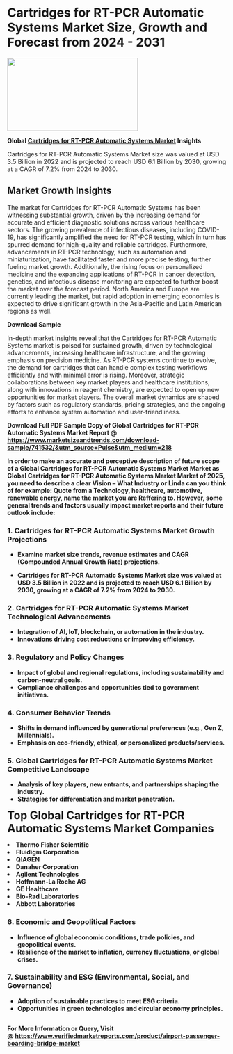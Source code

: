 <H1>Cartridges for RT-PCR Automatic Systems Market Size, Growth and Forecast from 2024 - 2031</H1><img class="aligncenter size-medium wp-image-584254" src="https://thirdeyenews.in/wp-content/uploads/2024/09/Global-Market-Research-300x168.jpeg" alt="" width="300" height="168" /><p><strong>Global&nbsp;<a href="https://www.marketsizeandtrends.com/download-sample/741532/&amp;utm_source=Pulse&amp;utm_medium=218">Cartridges for RT-PCR Automatic Systems Market</a> Insights</strong></p><p>Cartridges for RT-PCR Automatic Systems Market size was valued at USD 3.5 Billion in 2022 and is projected to reach USD 6.1 Billion by 2030, growing at a CAGR of 7.2% from 2024 to 2030.</p><p><h2>Market Growth Insights</h2> <p>The market for Cartridges for RT-PCR Automatic Systems has been witnessing substantial growth, driven by the increasing demand for accurate and efficient diagnostic solutions across various healthcare sectors. The growing prevalence of infectious diseases, including COVID-19, has significantly amplified the need for RT-PCR testing, which in turn has spurred demand for high-quality and reliable cartridges. Furthermore, advancements in RT-PCR technology, such as automation and miniaturization, have facilitated faster and more precise testing, further fueling market growth. Additionally, the rising focus on personalized medicine and the expanding applications of RT-PCR in cancer detection, genetics, and infectious disease monitoring are expected to further boost the market over the forecast period. North America and Europe are currently leading the market, but rapid adoption in emerging economies is expected to drive significant growth in the Asia-Pacific and Latin American regions as well.</p> <p><strong>Download Sample</strong></p> <p>In-depth market insights reveal that the Cartridges for RT-PCR Automatic Systems market is poised for sustained growth, driven by technological advancements, increasing healthcare infrastructure, and the growing emphasis on precision medicine. As RT-PCR systems continue to evolve, the demand for cartridges that can handle complex testing workflows efficiently and with minimal error is rising. Moreover, strategic collaborations between key market players and healthcare institutions, along with innovations in reagent chemistry, are expected to open up new opportunities for market players. The overall market dynamics are shaped by factors such as regulatory standards, pricing strategies, and the ongoing efforts to enhance system automation and user-friendliness.</p> <p><strong></p><p><span class=""><strong>Download Full PDF Sample Copy of Global Cartridges for RT-PCR Automatic Systems Market Report</strong> @ <a href="https://www.marketsizeandtrends.com/download-sample/741532/&amp;utm_source=Pulse&amp;utm_medium=218" target="_blank">https://www.marketsizeandtrends.com/download-sample/741532/&amp;utm_source=Pulse&amp;utm_medium=218</a></span></p><p>In order to make an accurate and perceptive description of future scope of a Global&nbsp;Cartridges for RT-PCR Automatic Systems Market Market as Global&nbsp;Cartridges for RT-PCR Automatic Systems Market Market of 2025, you need to describe a clear Vision &ndash; What Industry or Linda can you think of for example: Quote from a Technology, healthcare, automotive, renewable energy, name the market you are Reffering to. However, some general trends and factors usually impact market reports and their future outlook include:</p><h3>1.&nbsp;<strong>Cartridges for RT-PCR Automatic Systems Market Growth Projections</strong></h3><ul><li>Examine market size trends, revenue estimates and CAGR (Compounded Annual Growth Rate) projections.</li><li><p>Cartridges for RT-PCR Automatic Systems Market size was valued at USD 3.5 Billion in 2022 and is projected to reach USD 6.1 Billion by 2030, growing at a CAGR of 7.2% from 2024 to 2030.</p></li></ul><h3>2.&nbsp;<strong>Cartridges for RT-PCR Automatic Systems Market Technological Advancements</strong></h3><ul><li>Integration of AI, IoT, blockchain, or automation in the industry.</li><li>Innovations driving cost reductions or improving efficiency.</li></ul><h3>3.&nbsp;<strong>Regulatory and Policy Changes</strong></h3><ul><li>Impact of global and regional regulations, including sustainability and carbon-neutral goals.</li><li>Compliance challenges and opportunities tied to government initiatives.</li></ul><h3>4.&nbsp;<strong>Consumer Behavior Trends</strong></h3><ul><li>Shifts in demand influenced by generational preferences (e.g., Gen Z, Millennials).</li><li>Emphasis on eco-friendly, ethical, or personalized products/services.</li></ul><h3>5.&nbsp;<strong>Global Cartridges for RT-PCR Automatic Systems Market Competitive Landscape</strong></h3><ul><li>Analysis of key players, new entrants, and partnerships shaping the industry.</li><li>Strategies for differentiation and market penetration.</li></ul><p data-pm-slice="1 1 []"><span style="color: inherit; font-family: inherit; font-size: 25px;">Top Global Cartridges for RT-PCR Automatic Systems Market Companies</span></p><div class="" data-test-id=""><p><li>Thermo Fisher Scientific</li><li> Fluidigm Corporation</li><li> QIAGEN</li><li> Danaher Corporation</li><li> Agilent Technologies</li><li> Hoffmann-La Roche AG</li><li> GE Healthcare</li><li> Bio-Rad Laboratories</li><li> Abbott Laboratories</li></p></div><h3>6.&nbsp;<strong>Economic and Geopolitical Factors</strong></h3><ul><li>Influence of global economic conditions, trade policies, and geopolitical events.</li><li>Resilience of the market to inflation, currency fluctuations, or global crises.</li></ul><h3>7.&nbsp;<strong>Sustainability and ESG (Environmental, Social, and Governance)</strong></h3><ul><li>Adoption of sustainable practices to meet ESG criteria.</li><li>Opportunities in green technologies and circular economy principles.</li></ul><h2><strong style="font-size: 14px;">For More Information or Query, Visit @&nbsp;</strong><a style="background-color: #ffffff; font-size: 14px;" href="https://www.marketsizeandtrends.com/report/cartridges-for-rt-pcr-automatic-systems-market/" target="_blank">https://www.verifiedmarketreports.com/product/airport-passenger-boarding-bridge-market</a></h2>

